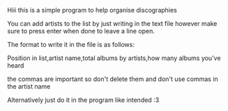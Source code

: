 Hiii this is a simple program to help organise discographies

You can add artists to the list by just writing in the text file however make sure to press enter when done to leave a line open.

The format to write it in the file is as follows:

Position in list,artist name,total albums by artists,how many albums you've heard

the commas are important so don't delete them and don't use commas in the artist name

Alternatively just do it in the program like intended :3
